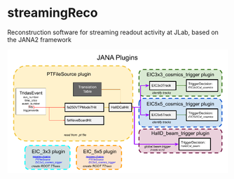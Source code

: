 # streamingReco
Reconstruction software for streaming readout activity at JLab, based on the JANA2 framework


![factories and plugins diagram](docs/streamingReco_Software.png)

